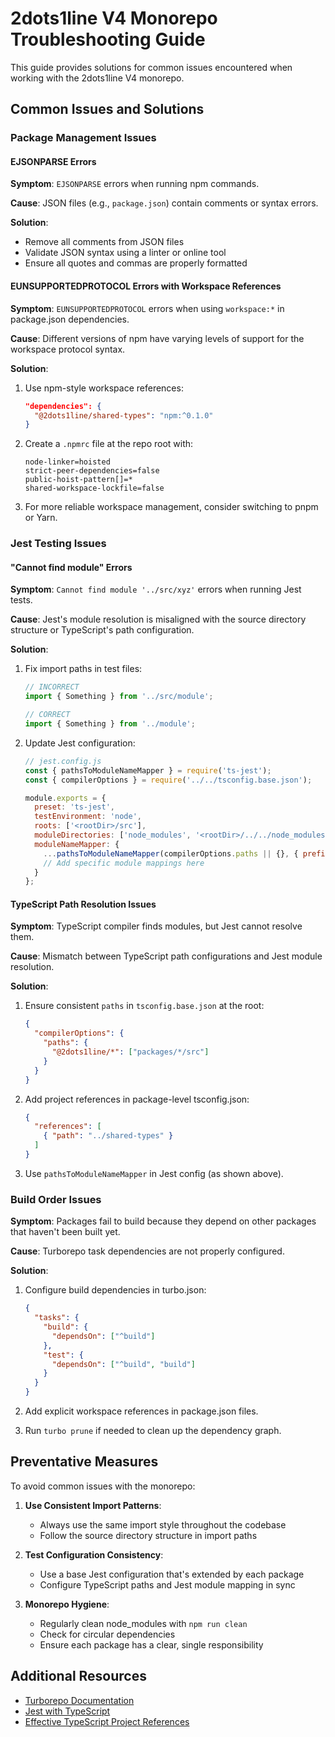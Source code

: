 # 2dots1line V4 Monorepo Troubleshooting Guide

This guide provides solutions for common issues encountered when working with the 2dots1line V4 monorepo.

## Common Issues and Solutions

### Package Management Issues

#### EJSONPARSE Errors

**Symptom**: `EJSONPARSE` errors when running npm commands.

**Cause**: JSON files (e.g., `package.json`) contain comments or syntax errors.

**Solution**:
- Remove all comments from JSON files
- Validate JSON syntax using a linter or online tool
- Ensure all quotes and commas are properly formatted

#### EUNSUPPORTEDPROTOCOL Errors with Workspace References

**Symptom**: `EUNSUPPORTEDPROTOCOL` errors when using `workspace:*` in package.json dependencies.

**Cause**: Different versions of npm have varying levels of support for the workspace protocol syntax.

**Solution**:
1. Use npm-style workspace references:
   ```json
   "dependencies": {
     "@2dots1line/shared-types": "npm:^0.1.0"
   }
   ```
   
2. Create a `.npmrc` file at the repo root with:
   ```
   node-linker=hoisted
   strict-peer-dependencies=false
   public-hoist-pattern[]=*
   shared-workspace-lockfile=false
   ```

3. For more reliable workspace management, consider switching to pnpm or Yarn.

### Jest Testing Issues

#### "Cannot find module" Errors

**Symptom**: `Cannot find module '../src/xyz'` errors when running Jest tests.

**Cause**: Jest's module resolution is misaligned with the source directory structure or TypeScript's path configuration.

**Solution**:
1. Fix import paths in test files:
   ```typescript
   // INCORRECT
   import { Something } from '../src/module';
   
   // CORRECT
   import { Something } from '../module';
   ```

2. Update Jest configuration:
   ```javascript
   // jest.config.js
   const { pathsToModuleNameMapper } = require('ts-jest');
   const { compilerOptions } = require('../../tsconfig.base.json');
   
   module.exports = {
     preset: 'ts-jest',
     testEnvironment: 'node',
     roots: ['<rootDir>/src'],
     moduleDirectories: ['node_modules', '<rootDir>/../../node_modules'],
     moduleNameMapper: {
       ...pathsToModuleNameMapper(compilerOptions.paths || {}, { prefix: '<rootDir>/../../' }),
       // Add specific module mappings here
     }
   };
   ```

#### TypeScript Path Resolution Issues

**Symptom**: TypeScript compiler finds modules, but Jest cannot resolve them.

**Cause**: Mismatch between TypeScript path configurations and Jest module resolution.

**Solution**:
1. Ensure consistent `paths` in `tsconfig.base.json` at the root:
   ```json
   {
     "compilerOptions": {
       "paths": {
         "@2dots1line/*": ["packages/*/src"]
       }
     }
   }
   ```

2. Add project references in package-level tsconfig.json:
   ```json
   {
     "references": [
       { "path": "../shared-types" }
     ]
   }
   ```

3. Use `pathsToModuleNameMapper` in Jest config (as shown above).

### Build Order Issues

**Symptom**: Packages fail to build because they depend on other packages that haven't been built yet.

**Cause**: Turborepo task dependencies are not properly configured.

**Solution**:
1. Configure build dependencies in turbo.json:
   ```json
   {
     "tasks": {
       "build": {
         "dependsOn": ["^build"]
       },
       "test": {
         "dependsOn": ["^build", "build"]
       }
     }
   }
   ```

2. Add explicit workspace references in package.json files.

3. Run `turbo prune` if needed to clean up the dependency graph.

## Preventative Measures

To avoid common issues with the monorepo:

1. **Use Consistent Import Patterns**:
   - Always use the same import style throughout the codebase
   - Follow the source directory structure in import paths

2. **Test Configuration Consistency**:
   - Use a base Jest configuration that's extended by each package
   - Configure TypeScript paths and Jest module mapping in sync

3. **Monorepo Hygiene**:
   - Regularly clean node_modules with `npm run clean`
   - Check for circular dependencies
   - Ensure each package has a clear, single responsibility

## Additional Resources

- [Turborepo Documentation](https://turbo.build/repo/docs)
- [Jest with TypeScript](https://kulshekhar.github.io/ts-jest/)
- [Effective TypeScript Project References](https://www.typescriptlang.org/docs/handbook/project-references.html) 